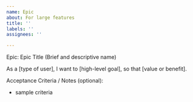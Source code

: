 ```yaml
---
name: Epic
about: For large features
title: ''
labels: ''
assignees: ''

---
```


Epic: Epic Title (Brief and descriptive name)

As a [type of user],
I want to [high-level goal],
so that [value or benefit].

Acceptance Criteria / Notes (optional):
* sample criteria
